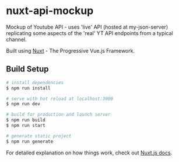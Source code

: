 # nuxt-api-mockup
Mockup of Youtube API - uses 'live' API (hosted at my-json-server) replicating some aspects of the 'real' YT API endpoints from a typical channel.

Built using [Nuxt](https://nuxtjs.org) - The Progressive Vue.js Framework.

## Build Setup

``` bash
# install dependencies
$ npm run install

# serve with hot reload at localhost:3000
$ npm run dev

# build for production and launch server
$ npm run build
$ npm run start

# generate static project
$ npm run generate
```

For detailed explanation on how things work, check out [Nuxt.js docs](https://nuxtjs.org).

